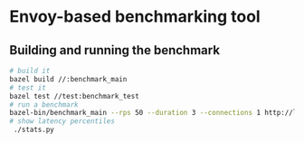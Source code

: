 # Envoy-based benchmarking tool

## Building and running the benchmark

```bash
# build it
bazel build //:benchmark_main
# test it
bazel test //test:benchmark_test
# run a benchmark
bazel-bin/benchmark_main --rps 50 --duration 3 --connections 1 http://localhost:10000
# show latency percentiles
 ./stats.py
```
